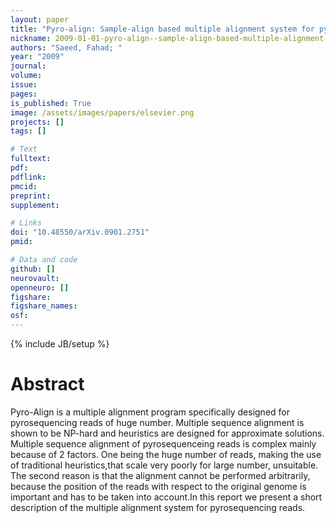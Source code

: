 ```yaml
---
layout: paper
title: "Pyro-align: Sample-align based multiple alignment system for pyrosequencing reads of large number"
nickname: 2009-01-01-pyro-align--sample-align-based-multiple-alignment-system-for-pyrosequencing-reads-of-large-number
authors: "Saeed, Fahad; "
year: "2009"
journal: 
volume: 
issue:
pages: 
is_published: True
image: /assets/images/papers/elsevier.png
projects: []
tags: []

# Text
fulltext:
pdf:
pdflink:
pmcid:
preprint: 
supplement:

# Links
doi: "10.48550/arXiv.0901.2751"
pmid:

# Data and code
github: []
neurovault:
openneuro: []
figshare:
figshare_names:
osf:
---
```

{% include JB/setup %}

# Abstract

Pyro-Align is a multiple alignment program specifically designed for pyrosequencing reads of huge number. Multiple sequence alignment is shown to be NP-hard and heuristics are designed for approximate solutions. Multiple sequence alignment of pyrosequenceing reads is complex mainly because of 2 factors. One being the huge number of reads, making the use of traditional heuristics,that scale very poorly for large number, unsuitable. The second reason is that the alignment cannot be performed arbitrarily, because the position of the reads with respect to the original genome is important and has to be taken into account.In this report we present a short description of the multiple alignment system for pyrosequencing reads.
